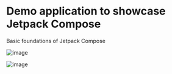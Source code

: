 # Demo application to showcase Jetpack Compose

Basic foundations of Jetpack Compose

![image](https://user-images.githubusercontent.com/41808114/190553589-e4eb843a-c0ac-41e8-9c4c-5de471d7932a.png)

![image](https://user-images.githubusercontent.com/41808114/190553625-a74f3e82-36c9-457b-a0eb-9c3c43bd052b.png)
